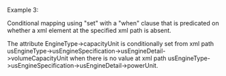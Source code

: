 Example 3:

Conditional mapping using "set" with a "when" clause that is predicated on whether a xml element at the specified xml path is absent.

The attribute EngineType->capacityUnit is conditionally set from xml path usEngineType->usEngineSpecification->usEngineDetail->volumeCapacityUnit when there is no value at xml path usEngineType->usEngineSpecification->usEngineDetail->powerUnit.
